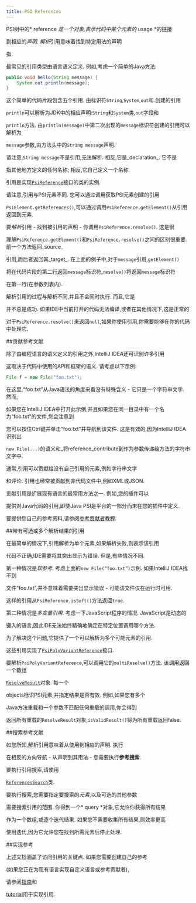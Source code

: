 ```yaml
---
title: PSI References
---
```


PSI树中的* reference *是一个对象,表示代码中某个元素的* usage *的链接

到相应的*声明*. 
*解析*引用意味着找到特定用法的声明

指.


最常见的引用类型由语言语义定义.
例如,考虑一个简单的Java方法:


```java
public void hello(String message) {
    System.out.println(message);
}
```

这个简单的代码片段包含五个引用.
由标识符`String`,`System`,`out`和.创建的引用

`println`可以解析为JDK中的相应声明:`String`和`System`类,`out`字段和

`println`方法.
由`println(message)`中第二次出现的`message`标识符创建的引用可以解析为

`message`参数,由方法头中的`String message`声明.


请注意,`String message`不是引用,无法解析.
相反,它是_declaration_.
它不是

指其他地方定义的任何名称;
相反,它自己定义一个名称.


引用是实现[`PsiReference`](upsource:///platform/core-api/src/com/intellij/psi/PsiReference.java)接口的类的实例.

请注意,引用与PSI元素不同.
您可以通过调用获取PSI元素创建的引用

`PsiElement.getReferences()`,可以通过调用`PsiReference.getElement()`从引用返回到元素.


要*解析*引用 - 找到被引用的声明 - 你调用`PsiReference.resolve()`.
这是很

理解`PsiReference.getElement()`和`PsiReference.resolve()`之间的区别很重要.
前一个方法返回_source_

引用,而后者返回其_target_.
在上面的例子中,对于`message`引用,`getElement()`

将在代码片段的第二行返回`message`标识符,`resolve()`将返回`message`标识符

在第一行(在参数列表内).


解析引用的过程与解析不同,并且不会同时执行.
而且,它是

并不总是成功.
如果IDE中当前打开的代码无法编译,或者在其他情况下,这是正常的

对于`PsiReference.resolve()`来返回`null`,如果你使用引用,你需要能够在你的代码中处理它.


##贡献参考文献


除了由编程语言的语义定义的引用之外,IntelliJ IDEA还可识别许多引用

这取决于代码中使用的API和框架的语义.
请考虑以下示例:


```java
File f = new File("foo.txt");
```

在这里,“foo.txt”从Java语法的角度来看没有特殊含义 - 它只是一个字符串文字.
然而,

如果您在IntelliJ IDEA中打开此示例,并且如果您在同一目录中有一个名为“foo.txt”的文件,您会注意到

您可以按住Ctrl键并单击“foo.txt”并导航到该文件.
这是有效的,因为IntelliJ IDEA识别出

`new File(...)`的语义和_将reference_contribute到作为参数传递给方法的字符串文字中.


通常,引用可以贡献给没有自己引用的元素,例如字符串文字

和评论.
引用也经常被贡献到非代码文件中,例如XML或JSON.


贡献引用是扩展现有语言的最常用方法之一.
例如,您的插件可以

提供对Java代码的引用,即使Java PSI是平台的一部分而未在您的插件中定义.


要提供您自己的参考资料,请参阅[参考贡献者教程](/tutorials/custom_language_support/reference_contributor.md).


##带有可选或多个解析结果的引用


在最简单的情况下,引用解析为单个元素,如果解析失败,则表示该引用

代码不正确,IDE需要将其突出显示为错误.
但是,有些情况不同.


第一种情况是*软参考*.
考虑上面的`new File(“foo.txt”)`示例.
如果IntelliJ IDEA找不到

文件“foo.txt”,并不意味着需要突出显示错误 - 可能该文件仅在运行时可用.

这样的引用从`PsiReference.isSoft()`方法返回`true`.


第二种情况是*多变量引用*.
考虑一下JavaScript程序的情况. 
JavaScript是动态的

键入的语言,因此IDE无法始终精确地确定在特定位置调用哪个方法.

为了解决这个问题,它提供了一个可以解析为多个可能元素的引用.

这些引用实现了[`PsiPolyVariantReference`](upsource:///platform/core-api/src/com/intellij/psi/PsiPolyVariantReference.java)接口.


要解析`PsiPolyVariantReference`,可以调用它的`multiResolve()`方法.
该调用返回一个数组

[`ResolveResult`](upsource:///platform/core-api/src/com/intellij/psi/PsiResolveResult.java)对象.
每一个

objects标识PSI元素,并指定结果是否有效.
例如,如果您有多个

Java方法重载和一个参数不匹配任何重载的调用,你会得到

返回所有重载的`ResolveResult`对象,`isValidResult()`将为所有重载返回false.


##搜索参考文献


如您所知,解析引用意味着从使用到相应的声明.
执行

在相反的方向导航 - 从声明到其用法 - 您需要执行**参考搜索**.


要执行引用搜索,请使用

[`ReferencesSearch`](upsource:///platform/indexing-api/com/intellij/psi/search/searches/ReferencesSearch.java)类.

要执行搜索,您需要指定要搜索的*元素*,以及可选的其他参数

需要搜索引用的范围.
你得到一个* query *对象,它允许你获得所有结果

作为一个数组,或逐个迭代结果.
如果您不需要收集所有结果,则效率更高

使用迭代,因为它允许您在找到所需元素后停止处理.


##实现参考


上述文档涵盖了访问引用的关键点.
如果您需要创建自己的参考

(如果您正在为现有语言实现自定义语言或参考贡献者),

请参阅[指南](/reference_guide/custom_language_support/references_and_resolve.md)和

[tutorial](/tutorials/custom_language_support/reference_contributor.md)用于实现引用.


